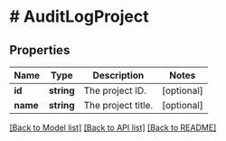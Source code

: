 # # AuditLogProject

## Properties

Name | Type | Description | Notes
------------ | ------------- | ------------- | -------------
**id** | **string** | The project ID. | [optional]
**name** | **string** | The project title. | [optional]

[[Back to Model list]](../../README.md#models) [[Back to API list]](../../README.md#endpoints) [[Back to README]](../../README.md)
